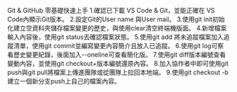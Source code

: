 Git & GitHub 零基礎快速上手
1.確認已下載 VS Code & Git，並能正確在 VS Code內顯示Git版本。
2.設定Git的User name 與User mail。
3.使用git init初始化建立空資料夾儲存檔案變更的歷史，與使用clear清空終端機版面。
4.新增檔案輸入內容後，使用git status去確認檔案狀態。
5.使用git add 將未追蹤檔案加入追蹤清單，使用git commit並編寫變更內容簡介且放入已追蹤。
6.使用git log可察看歷史變更紀錄，後面加入--oneline可查看簡化版。
7.使用git diff版本編號查看變動內容，並使用git checkout+版本編號還原內容。
8.加入協作者中即可使用git push與git pull將檔案上傳進團隊或從團隊上拉回本地端。
9.使用git checkout -b 建立一個新分支push上自己的檔案內容。